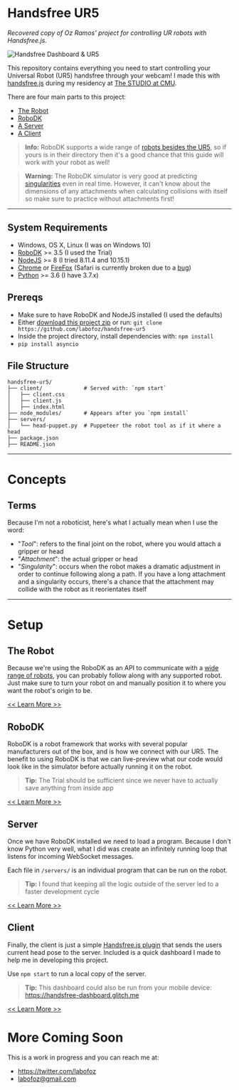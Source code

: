 # Handsfree UR5

*Recovered copy of Oz Ramos' project for controlling UR robots with Handsfree.js.*

![Handsfree Dashboard & UR5](https://media.giphy.com/media/8OVu1dX8c6q9P1kmcD/giphy.gif)

This repository contains everything you need to start controlling your Universal Robot (UR5) handsfree through your webcam! I made this with [handsfree.js](https://handsfree.js.org) during my residency at [The STUDIO at CMU](http://studioforcreativeinquiry.org/).

There are four main parts to this project:
- [The Robot](https://github.com/labofoz/handsfree-ur5/wiki/Setup---Robot)
- [RoboDK](https://github.com/labofoz/handsfree-ur5/wiki/Setup---RoboDK)
- [A Server](https://github.com/labofoz/handsfree-ur5/wiki/Setup---Server)
- [A Client](https://github.com/labofoz/handsfree-ur5/wiki/Setup---Client)

> **Info:** RoboDK supports a wide range of [robots besides the UR5](https://robodk.com/library), so if yours is in their directory then it's a good chance that this guide will work with your robot as well!

> **Warning:** The RoboDK simulator is very good at predicting [singularities](https://robohub.org/3-types-of-robot-singularities-and-how-to-avoid-them/) even in real time. However, it can't know about the dimensions of any attachments when calculating collisions with itself so make sure to practice without attachments first!

---

## System Requirements

- Windows, OS X, Linux (I was on Windows 10)
- [RoboDK](https://robodk.com/download) >= 3.5 (I used the Trial)
- [NodeJS](https://nodejs.org/en/) >= 8 (I tried 8.11.4 and 10.15.1)
- [Chrome](https://www.google.com/chrome/) or [FireFox](https://www.mozilla.org/en-US/firefox/new) (Safari is currently broken due to a [bug](https://github.com/labofoz/handsfree.js/issues/25))
- [Python](https://www.python.org/downloads/) >= 3.6 (I have 3.7.x)

## Prereqs
- Make sure to have RoboDK and NodeJS installed (I used the defaults)
- Either [download this project zip](https://github.com/labofoz/handsfree-ur5/archive/master.zip) or run: `git clone https://github.com/labofoz/handsfree-ur5`
- Inside the project directory, install dependencies with: `npm install`
- `pip install asyncio`

## File Structure

```
handsfree-ur5/
├── client/             # Served with: `npm start`
│   ├── client.css
│   ├── client.js
│   ├── index.html
├── node_modules/       # Appears after you `npm install`
├── servers/
│   └── head-puppet.py  # Puppeteer the robot tool as if it where a head
├── package.json 
├── README.json
```

---

# Concepts
## Terms
Because I'm not a roboticist, here's what I actually mean when I use the word:
- "_Tool_": refers to the final joint on the robot, where you would attach a gripper or head
- "_Attachment_": the actual gripper or head
- "_Singularity_": occurs when the robot makes a dramatic adjustment in order to continue following along a path. If you have a long attachment and a singularity occurs, there's a chance that the attachment may collide with the robot as it reorientates itself

---

# Setup

## The Robot

Because we're using the RoboDK as an API to communicate with a [wide range of robots](https://robodk.com/library), you can probably follow along with any supported robot. Just make sure to turn your robot on and manually position it to where you want the robot's origin to be.

[<< Learn More >>](https://github.com/labofoz/handsfree-ur5/wiki/Setup---Robot)

## RoboDK

RoboDK is a robot framework that works with several popular manufacturers out of the box, and is how we connect with our UR5. The benefit to using RoboDK is that we can live-preview what our code would look like in the simulator before actually running it on the robot.

> **Tip:** The Trial should be sufficient since we never have to actually save anything from inside app

[<< Learn More >>](https://github.com/labofoz/handsfree-ur5/wiki/Setup---RoboDK)

## Server

Once we have RoboDK installed we need to load a program. Because I don't know Python very well, what I did was create an infinitely running loop that listens for incoming WebSocket messages.

Each file in `/servers/` is an individual program that can be run on the robot.

> **Tip:** I found that keeping all the logic outside of the server led to a faster development cycle

[<< Learn More >>](https://github.com/labofoz/handsfree-ur5/wiki/Setup---Server)

## Client

Finally, the client is just a simple [Handsfree.js plugin](https://handsfree.js.org/#/docs/plugins) that sends the users current head pose to the server. Included is a quick dashboard I made to help me in developing this project.

Use `npm start` to run a local copy of the server.

> **Tip:** This dashboard could also be run from your mobile device: https://handsfree-dashboard.glitch.me

[<< Learn More >>](https://github.com/labofoz/handsfree-ur5/wiki/Setup---Client)

# More Coming Soon

This is a work in progress and you can reach me at:

- https://twitter.com/labofoz
- labofoz@gmail.com
